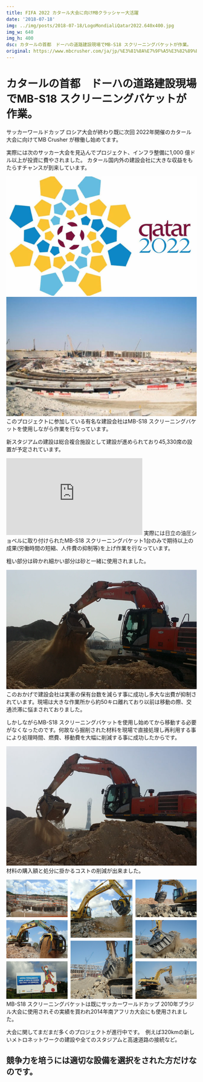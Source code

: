 ```yaml
---
title: FIFA 2022 カタール大会に向けMBクラッシャー大活躍
date: '2018-07-18'
img: ../img/posts/2018-07-18/LogoMondialiQatar2022.640x400.jpg
img_w: 640
img_h: 400
dsc: カタールの首都　ドーハの道路建設現場でMB-S18 スクリーニングバケットが作業。
original: https://www.mbcrusher.com/ja/jp/%E3%81%8A%E7%9F%A5%E3%82%89%E3%81%9B/news/fifa-2022-%E3%82%AB%E3%82%BF%E3%83%BC%E3%83%AB%E5%A4%A7%E4%BC%9A%E3%81%AB%E5%90%91%E3%81%91mb%E3%82%AF%E3%83%A9%E3%83%83%E3%82%B7%E3%83%A3%E3%83%BC%E5%A4%A7%E6%B4%BB%E8%BA%8D%E3%80%82
---
```

# カタールの首都　ドーハの道路建設現場でMB-S18 スクリーニングバケットが作業。
サッカーワールドカップ ロシア大会が終わり既に次回 2022年開催のカタール大会に向けてMB Crusher が稼働し始めてます。

実際には次のサッカー大会を見込んでプロジェクト、インフラ整備に1,000 億ドル以上が投資に費やされました。 カタール国内外の建設会社に大きな収益をもたらすチャンスが到来しています。

<img 
    src="../img/posts/2018-07-18/LogoMondialiQatar2022.640x400.jpg"
    alt="LogoMondialiQatar2022.640x400"
    class="rounded-2xl"
/>
<img 
    src="../img/posts/2018-07-18/StadioQatar2022.640x400.jpg"
    alt="StadioQatar2022.640x400"
    class="rounded-2xl"
/>
このプロジェクトに参加している有名な建設会社はMB-S18 スクリーニングバケットを使用しながら作業を行なっています。

新スタジアムの建設は総合複合施設として建設が進められており45,330席の設置が予定されています。
<iframe width="360" height="203" src="https://www.youtube.com/embed/QTyjcxwPDPo" frameborder="0" allow="accelerometer; autoplay; clipboard-write; encrypted-media; gyroscope; picture-in-picture" allowfullscreen></iframe>
実際には日立の油圧ショベルに取り付けられたMB-S18 スクリーニングバケット1台のみで期待以上の成果(労働時間の短縮、人件費の抑制等)を上げ作業を行なっています。

粗い部分は砕かれ細かい部分は砂と一緒に使用されました。

<img 
    src="../img/posts/2018-07-18/MB-S18-Hitachi-Qatar-road-construction_2.640x400.png"
    alt="MB S18 Hitachi Qatar road construction 2.640x400"
    class="rounded-2xl"
/>
このおかげで建設会社は実車の保有台数を減らす事に成功し多大な出費が抑制されています。現場は大きな作業所から約50キロ離れており以前は移動の際、交通渋滞に悩まされておりました。

しかしながらMB-S18 スクリーニングバケットを使用し始めてから移動する必要がなくなったのです。何故なら掘削された材料を現場で直接処理し再利用する事により処理時間、燃費、移動費を大幅に削減する事に成功したからです。

<img 
    src="../img/posts/2018-07-18/MB-S18_Doha_TorchTower_3.640x400.jpg"
    alt="MB S18 Doha TorchTower 3.640x400"
    class="rounded-2xl"
/>
材料の購入額と処分に掛かるコストの削減が出来ました。

<img 
    src="../img/posts/2018-07-18/Collage.Mondiali2010-2014.640x400.png"
    alt="Collage.Mondiali2010 2014.640x400"
    class="rounded-2xl"
/>
MB-S18 スクリーニングバケットは既にサッカーワールドカップ 2010年ブラジル大会に使用されその実績を買われ2014年南アフリカ大会にも使用されました。

大会に関してまだまだ多くのプロジェクトが進行中です。　例えば320kmの新しいメトロネットワークの建設や全てのスタジアムと高速道路の接続など。

## 競争力を培うには適切な設備を選択をされた方だけなのです。